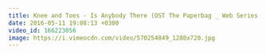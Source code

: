 ```yaml
---
title: Knee and Toes - Is Anybody There (OST The Paperbag _ Web Series Indonesia)
date: 2016-05-11 19:08:13 +0300
video_id: 166223056
image: https://i.vimeocdn.com/video/570254849_1280x720.jpg
---
```

